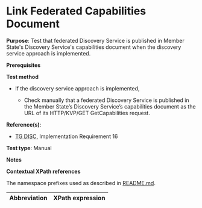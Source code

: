 # Link Federated Capabilities Document

**Purpose**: Test that federated Discovery Service is published in Member State's Discovery Service's capabilities document when the discovery service approach is implemented.

**Prerequisites**

**Test method**

* If the discovery service approach is implemented,

    * Check manually that a federated Discovery Service is published in the Member State’s Discovery Service’s capabilities document as the URL of its HTTP/KVP/GET GetCapabilities request.

**Reference(s)**:
* [TG DISC](http://inspire.ec.europa.eu/id/ats/discovery-service/3.1/csw-iso-ap/README#ref_TG_DISC), Implementation Requirement 16

**Test type**: Manual

**Notes**


**Contextual XPath references**

The namespace prefixes used as described in [README.md](http://inspire.ec.europa.eu/id/ats/discovery-service/3.1/csw-iso-ap/README#namespaces).

Abbreviation                                               |  XPath expression
---------------------------------------------------------- | -------------------------------------------------------------------------

